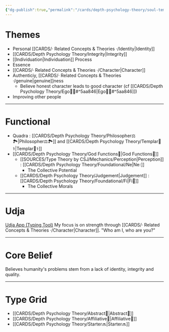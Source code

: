 ```yaml
---
{"dg-publish":true,"permalink":"/cards/depth-psychology-theory/soul-temple/","created":"2022-12-20T21:29:18.567+01:00","updated":"2023-05-25T11:19:05.803+02:00"}
---
```


# Themes 
- Personal [[CARDS/· Related Concepts & Theories ·/Identity\|Identity]] 
- [[CARDS/Depth Psychology Theory/Integrity\|Integrity]] 
- [[Individuation\|Individuation]] Process 
- Essence 
- [[CARDS/· Related Concepts & Theories ·/Character\|Character]] 
- Authenticiy, [[CARDS/· Related Concepts & Theories ·/genuine\|genuine]]ness
	- Believe honest character leads to good character (cf  [[CARDS/Depth Psychology Theory/Ego🙋‍♂️#^5aa846\|Ego🙋‍♂️#^5aa846]])
- Improving other people 
---
# Functional 
- Quadra : [[CARDS/Depth Psychology Theory/Philosopher⚖️🏞️\|Philosopher⚖️🏞️]] and [[CARDS/Depth Psychology Theory/Templar🌠⚕️\|Templar🌠⚕️]] 
- [[CARDS/Depth Psychology Theory/God Functions🙏\|God Functions🙏]] 
	- [[SOURCES/Type Theory by CSJ/Mechanics/Perception\|Perception]] : [[CARDS/Depth Psychology Theory/Foundational/Ne\|Ne💧]]
		- The Collective Potential 
	- [[CARDS/Depth Psychology Theory/Judgement\|Judgement]] : [[CARDS/Depth Psychology Theory/Foundational/Fi\|Fi🧭]]
		- The Collective Morals
---
# Udja 
[Udja App (Typing Tool)](https://www.udja.app/#/)
My focus is on strength through [[CARDS/· Related Concepts & Theories ·/Character\|Character]]. 
"Who am I, who are you?"

---
# Core Belief 
Believes humanity's problems stem from a lack of identity, integrity and quality. 

---
# Type Grid 
- [[CARDS/Depth Psychology Theory/Abstract🧲\|Abstract🧲]] 
- [[CARDS/Depth Psychology Theory/Affiliative🐜\|Affiliative🐜]] 
- [[CARDS/Depth Psychology Theory/Starter🔜\|Starter🔜]] 

